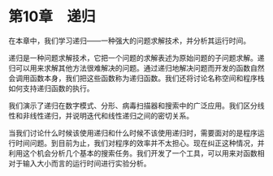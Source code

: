    

# 第10章　递归

在本章中，我们学习递归——一种强大的问题求解技术，并分析其运行时间。

递归是一种问题求解技术，它把一个问题的求解表述为原始问题的子问题求解。递归可以用来求解其他方法很难解决的问题。通过递归地解决问题而开发的函数自然会调用函数本身，我们把这些函数称为递归函数。我们还将讨论名称空间和程序栈如何支持递归函数的执行。

我们演示了递归在数字模式、分形、病毒扫描器和搜索中的广泛应用。我们区分线性和非线性递归，并说明迭代和线性递归之间的密切关系。

当我们讨论什么时候该使用递归和什么时候不该使用递归时，需要面对的是程序运行时间问题。到目前为止，我们对程序的效率并不太担心。现在纠正这种情况，并利用这个机会分析几个基本的搜索任务。我们开发了一个工具，可以用来对函数相对于输入大小而言的运行时间进行实验分析。
